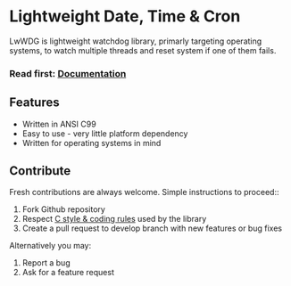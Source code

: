 # Lightweight Date, Time & Cron

LwWDG is lightweight watchdog library, primarly targeting operating systems,
to watch multiple threads and reset system if one of them fails.

<h3>Read first: <a href="http://docs.majerle.eu/projects/lwwdg/">Documentation</a></h3>

## Features

* Written in ANSI C99
* Easy to use - very little platform dependency
* Written for operating systems in mind

## Contribute

Fresh contributions are always welcome. Simple instructions to proceed::

1. Fork Github repository
2. Respect [C style & coding rules](https://github.com/MaJerle/c-code-style) used by the library
3. Create a pull request to develop branch with new features or bug fixes

Alternatively you may:

1. Report a bug
2. Ask for a feature request
